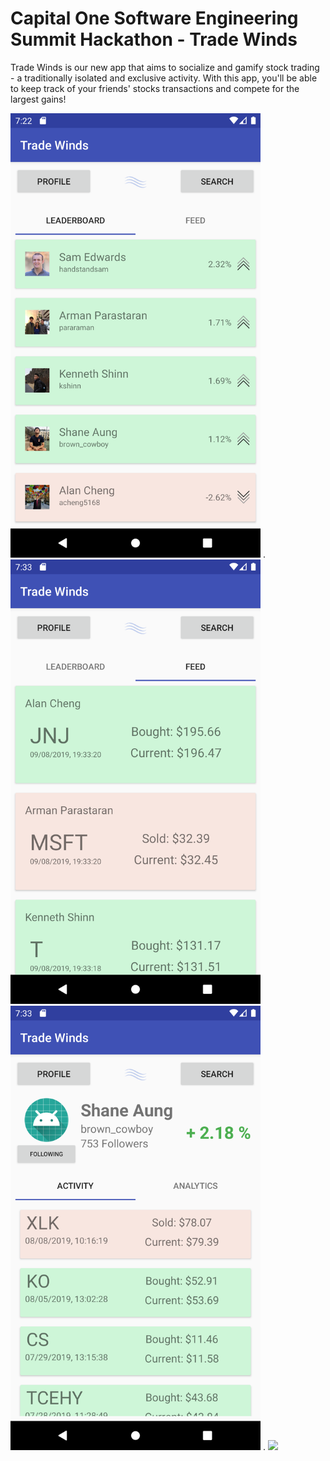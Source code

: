 # Capital One Software Engineering Summit Hackathon - Trade Winds

Trade Winds is our new app that aims to socialize and gamify stock trading - a traditionally isolated and exclusive activity. With this app, you'll be able to keep track of your friends' stocks transactions and compete for the largest gains!

<img src="screenshots/leaderboard.png" width="400"> . <img src="screenshots/feed.png" width="400">
<img src="screenshots/profile_feed.png" width="400"> . <img src="screenshots/analytics.png" width="400">
